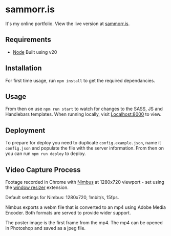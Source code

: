 sammorr.is
==========

It's my online portfolio. View the live version at [sammorr.is](http://www.sammorr.is).

## Requirements

* [Node](https://nodejs.org/en/) Built using v20

## Installation

For first time usage, run `npm install` to get the required dependancies.

## Usage

From then on use `npm run start` to watch for changes to the SASS, JS and Handlebars templates. When running locally, visit [Localhost:8000](http://localhost:8000) to view.

## Deployment

To prepare for deploy you need to duplicate `config.example.json`, name it `config.json` and populate the file with the server information. From then on you can run `npm run deploy` to deploy.

## Video Capture Process

Footage recorded in Chrome with [Nimbus](https://chrome.google.com/webstore/detail/nimbus-screenshot-screen/bpconcjcammlapcogcnnelfmaeghhagj?hl=en) at 1280x720 viewport - set using the [window resizer](https://chrome.google.com/webstore/detail/window-resizer/kkelicaakdanhinjdeammmilcgefonfh) extension.

Default settings for Nimbus: 1280x720, 1mbit/s, 15fps.

Nimbus exports a webm file that is converted to an mp4 using Adobe Media Encoder. Both formats are served to provide wider support.

The poster image is the first frame from the mp4. The mp4 can be opened in Photoshop and saved as a jpeg file.
